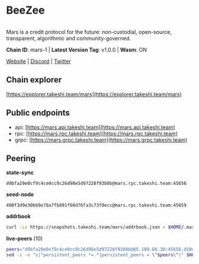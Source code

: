 # BeeZee

<figure><img src="https://github.com/takeshi-val/Logo/raw/main/mars.png" alt=""><figcaption></figcaption></figure>

Mars is a credit protocol for the future: non-custodial, open-source, transparent, algorithmic and community-governed.

**Chain ID**: mars-1 | **Latest Version Tag**: v1.0.0 | **Wasm**: ON

[Website](https://marsprotocol.io) | [Discord](https://discord.gg/marsprotocol) | [Twitter](https://twitter.com/mars\_protocol)

## Chain explorer

[https://explorer.takeshi.team/mars](https://explorer.takeshi.team/mars)

## Public endpoints

* api: [https://mars.api.takeshi.team](https://mars.api.takeshi.team)
* rpc: [https://mars.rpc.takeshi.team](https://mars.rpc.takeshi.team)
* grpc: [https://mars.grpc.takeshi.team](https://mars.grpc.takeshi.team)

## Peering

**state-sync**

```
d9bfa29e0cf9c4ce0cc9c26d98e5d97228f93b0b@mars.rpc.takeshi.team:45656
```

**seed-node**

```
400f3d9e30b69e78a7fb891f60d76fa3c73f0ecc@mars.rpc.takeshi.team:45659
```

**addrbook**

```bash
curl -Ls https://snapshots.takeshi.team/mars/addrbook.json > $HOME/.mars/config/addrbook.json
```

**live-peers** (10)

```bash
peers="d9bfa29e0cf9c4ce0cc9c26d98e5d97228f93b0b@65.109.88.38:45656,d10e5704f3c8e9dd6ef42445e4b88bb57d0a8289@65.108.8.247:18556,ced9f0d84104ce5fad53e91548ed9f7f16599d10@176.9.22.117:54656,76969af1bccdd4dcc511741b171c3d4ccb837ba6@146.59.85.223:18556,84f821d36d45cc0cdaa4ff05297e888bb0d9de8f@85.237.193.111:26656,7a6e1490d4b2d32b7e37d1e1cb35e143d2492517@51.79.159.79:16656,9cb92702727bc5f3d40154e625b9553a04f4d649@65.109.104.72:18556,9ab42d56b7cfd78eeed997b276dc7aec27374e42@65.109.52.156:10656,305d93229a89ae46265ef08536aa962d4a0dee67@65.108.131.18:26656,5ffee90e41903f6fba29dc75446d536a02d626fe@65.108.232.150:18095"
sed -i -e "s|^persistent_peers *=.*|persistent_peers = \"$peers\"|" $HOME/.mars/config/config.toml
```
